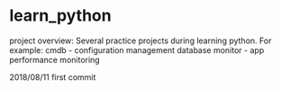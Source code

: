 # learn_python
project overview:
Several practice projects during learning python.
For example:
cmdb 	- configuration management database
monitor	- app performance monitoring

2018/08/11 first commit

